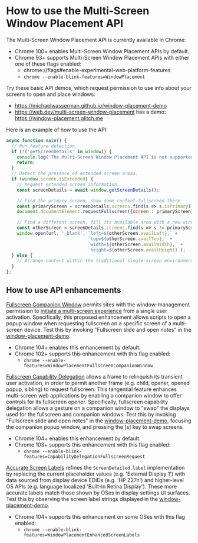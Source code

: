 # How to use the Multi-Screen Window Placement API

The Multi-Screen Window Placement API is currently available in Chrome:
- Chrome 100+ enables Multi-Screen Window Placement APIs by default.
- Chrome 93+ supports Multi-Screen Window Placement APIs with either one of these flags enabled:
  - chrome://flags#enable-experimental-web-platform-features
  - `chrome --enable-blink-features=WindowPlacement`

Try these basic API demos, which request permission to use info about your screens to open and place windows:
- https://michaelwasserman.github.io/window-placement-demo
- https://web.dev/multi-screen-window-placement has a demo: https://window-placement.glitch.me

Here is an example of how to use the API:

```javascript
async function main() {
  // Run feature detection.
  if (!('getScreenDetails' in window)) {
    console.log('The Multi-Screen Window Placement API is not supported.');
    return;
  }
  // Detect the presence of extended screen areas.
  if (window.screen.isExtended) {
    // Request extended screen information.
    const screenDetails = await window.getScreenDetails();

    // Find the primary screen, show some content fullscreen there.
    const primaryScreen = screenDetails.screens.find(s => s.isPrimary);
    document.documentElement.requestFullscreen({screen : primaryScreen});

    // Find a different screen, fill its available area with a new window.
    const otherScreen = screenDetails.screens.find(s => s != primaryScreen);
    window.open(url, '_blank', `left=${otherScreen.availLeft},` +
                               `top=${otherScreen.availTop},` +
                               `width=${otherScreen.availWidth},` +
                               `height=${otherScreen.availHeight}`);
  } else {
    // Arrange content within the traditional single-screen environment.
  }
};
```

## How to use API enhancements

[Fullscreen Companion Window](https://chromestatus.com/feature/5173162437246976) permits sites with the window-management permission to [initiate a multi-screen experience](https://github.com/w3c/window-management/blob/main/EXPLAINER_initiating_multi_screen_experiences.md) from a single user activation. Specifically, this proposed enhancement allows scripts to open a popup window when requesting fullscreen on a specific screen of a multi-screen device. Test this by invoking "Fullscreen slide and open notes" in the [window-placement-demo](https://michaelwasserman.github.io/window-placement-demo).
  - Chrome 104+ enables this enhancement by default.
  - Chrome 102+ supports this enhancement with this flag enabled:
    - `chrome --enable-features=WindowPlacementFullscreenCompanionWindow`

[Fullscreen Capability Delegation](https://chromestatus.com/feature/6441688242323456) allows a frame to relinquish its transient user activation, in order to permit another frame (e.g. child, opener, opened popup, sibling) to request fullscreen. This tangential feature enhances multi-screen web applications by enabling a companion window to offer controls for its fullscreen opener. Specifically, fullscreen capability delegation allows a gesture on a companion window to "swap" the displays used for the fullscreen and companion windows. Test this by invoking "Fullscreen slide and open notes" in the [window-placement-demo](https://michaelwasserman.github.io/window-placement-demo), focusing the companion popup window, and pressing the [s] key to swap screens.
  - Chrome 104+ enables this enhancement by default.
  - Chrome 103+ supports this enhancement with this flag enabled:
    - `chrome --enable-blink-features=CapabilityDelegationFullscreenRequest`

[Accurate Screen Labels](https://chromestatus.com/feature/6317530778959872) refines the `ScreenDetailed.label` implementation by replacing the current placeholder values (e.g. 'External Display 1') with data sourced from display device EDIDs (e.g. 'HP Z27n') and higher-level OS APIs (e.g. language localized 'Built-in Retina Display'). These more accurate labels match those shown by OSes in display settings UI surfaces. Test this by observing the screen label strings displayed in the [window-placement-demo](https://michaelwasserman.github.io/window-placement-demo).
  - Chrome 104+ supports this enhancement on some OSes with this flag enabled:
    - `chrome --enable-blink-features=WindowPlacementEnhancedScreenLabels`
